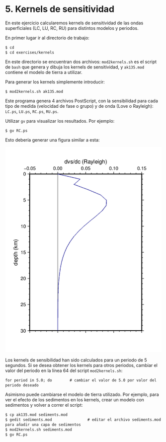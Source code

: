 # 5. Kernels de sensitividad

En este ejercicio calcularemos kernels de sensitividad de las
ondas superficiales (LC, LU, RC, RU) para distintos modelos y
periodos.

En primer lugar ir al directorio de trabajo:

    $ cd
    $ cd exercises/kernels

En este directorio se encuentran dos archivos: `mod2kernels.sh` es el
script de `bash` que genera y dibuja los kernels de sensitividad,
y `ak135.mod` contiene el modelo de tierra a utilizar.

Para generar los kernels simplemente introducir:

    $ mod2kernels.sh ak135.mod

Este programa genera 4 archivos PostScript, con la sensibilidad para
cada tipo de medida (velocidad de fase o grupo) y de onda (Love o
Rayleigh): `LC.ps`, `LU.ps`, `RC.ps`, `RU.ps`.

Utilizar `gv` para visualizar los resultados. Por ejemplo:

    $ gv RC.ps

Esto debería generar una figura similar a esta:

![RC_kernel](RC_kernel.png)

Los kernels de sensibilidad han sido calculados para un periodo de 5 segundos.
Si se desea obtener los kernels para otros periodos, cambiar el valor del periodo
en la línea 64 del script `mod2kernels.sh`:

    for period in 5.0; do        # cambiar el valor de 5.0 por valor del periodo deseado

Asimismo puede cambiarse el modelo de tierra utilizado. Por ejemplo, para ver el
efecto de los sedimentos en los kernels, crear un modelo con sedimentos y volver a
correr el script:

    $ cp ak135.mod sediments.mod
    $ gedit sediments.mod                # editar el archivo sediments.mod para añadir una capa de sedimentos
    $ mod2kernels.sh sediments.mod
    $ gv RC.ps
